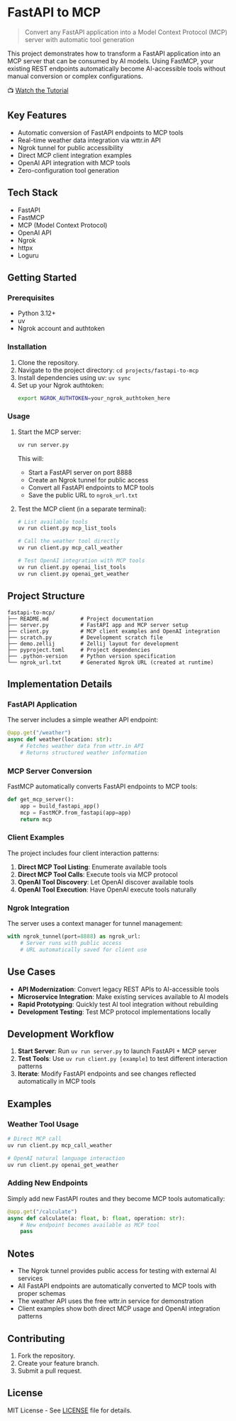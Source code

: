 # FastAPI to MCP

> Convert any FastAPI application into a Model Context Protocol (MCP) server with automatic tool generation

This project demonstrates how to transform a FastAPI application into an MCP server that can be consumed by AI models. Using FastMCP, your existing REST endpoints automatically become AI-accessible tools without manual conversion or complex configurations.

📺 [Watch the Tutorial](https://youtu.be/s7BRm3DM4eg)

## Key Features

- Automatic conversion of FastAPI endpoints to MCP tools
- Real-time weather data integration via wttr.in API
- Ngrok tunnel for public accessibility
- Direct MCP client integration examples
- OpenAI API integration with MCP tools
- Zero-configuration tool generation

## Tech Stack

- FastAPI
- FastMCP
- MCP (Model Context Protocol)
- OpenAI API
- Ngrok
- httpx
- Loguru

## Getting Started

### Prerequisites

- Python 3.12+
- uv
- Ngrok account and authtoken

### Installation

1. Clone the repository.
2. Navigate to the project directory: `cd projects/fastapi-to-mcp`
3. Install dependencies using uv: `uv sync`
4. Set up your Ngrok authtoken:
   ```bash
   export NGROK_AUTHTOKEN=your_ngrok_authtoken_here
   ```

### Usage

1. Start the MCP server:
   ```bash
   uv run server.py
   ```
   
   This will:
   - Start a FastAPI server on port 8888
   - Create an Ngrok tunnel for public access
   - Convert all FastAPI endpoints to MCP tools
   - Save the public URL to `ngrok_url.txt`

2. Test the MCP client (in a separate terminal):
   ```bash
   # List available tools
   uv run client.py mcp_list_tools
   
   # Call the weather tool directly
   uv run client.py mcp_call_weather
   
   # Test OpenAI integration with MCP tools
   uv run client.py openai_list_tools
   uv run client.py openai_get_weather
   ```

## Project Structure

```
fastapi-to-mcp/
├── README.md          # Project documentation
├── server.py          # FastAPI app and MCP server setup
├── client.py          # MCP client examples and OpenAI integration
├── scratch.py         # Development scratch file
├── demo.zellij        # Zellij layout for development
├── pyproject.toml     # Project dependencies
├── .python-version    # Python version specification
└── ngrok_url.txt      # Generated Ngrok URL (created at runtime)
```

## Implementation Details

### FastAPI Application

The server includes a simple weather API endpoint:

```python
@app.get("/weather")
async def weather(location: str):
    # Fetches weather data from wttr.in API
    # Returns structured weather information
```

### MCP Server Conversion

FastMCP automatically converts FastAPI endpoints to MCP tools:

```python
def get_mcp_server():
    app = build_fastapi_app()
    mcp = FastMCP.from_fastapi(app=app)
    return mcp
```

### Client Examples

The project includes four client interaction patterns:

1. **Direct MCP Tool Listing**: Enumerate available tools
2. **Direct MCP Tool Calls**: Execute tools via MCP protocol
3. **OpenAI Tool Discovery**: Let OpenAI discover available tools
4. **OpenAI Tool Execution**: Have OpenAI execute tools naturally

### Ngrok Integration

The server uses a context manager for tunnel management:

```python
with ngrok_tunnel(port=8888) as ngrok_url:
    # Server runs with public access
    # URL automatically saved for client use
```

## Use Cases

- **API Modernization**: Convert legacy REST APIs to AI-accessible tools
- **Microservice Integration**: Make existing services available to AI models
- **Rapid Prototyping**: Quickly test AI tool integration without rebuilding
- **Development Testing**: Test MCP protocol implementations locally

## Development Workflow

1. **Start Server**: Run `uv run server.py` to launch FastAPI + MCP server
2. **Test Tools**: Use `uv run client.py [example]` to test different interaction patterns
3. **Iterate**: Modify FastAPI endpoints and see changes reflected automatically in MCP tools

## Examples

### Weather Tool Usage

```bash
# Direct MCP call
uv run client.py mcp_call_weather

# OpenAI natural language interaction
uv run client.py openai_get_weather
```

### Adding New Endpoints

Simply add new FastAPI routes and they become MCP tools automatically:

```python
@app.get("/calculate")
async def calculate(a: float, b: float, operation: str):
    # New endpoint becomes available as MCP tool
    pass
```

## Notes

- The Ngrok tunnel provides public access for testing with external AI services
- All FastAPI endpoints are automatically converted to MCP tools with proper schemas
- The weather API uses the free wttr.in service for demonstration
- Client examples show both direct MCP usage and OpenAI integration patterns

## Contributing

1. Fork the repository.
2. Create your feature branch.
3. Submit a pull request.

## License

MIT License - See [LICENSE](LICENSE) file for details.
